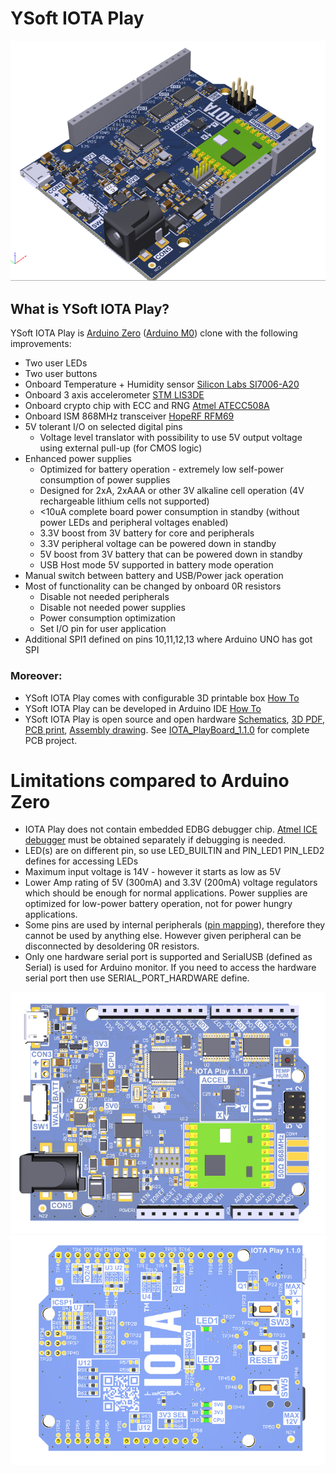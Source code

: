 # YSoft IOTA Play
![IOTA Play](https://github.com/ysoftiota/yi-play/blob/master/IOTA%20Play.png)

## What is YSoft IOTA Play?

YSoft IOTA Play is [Arduino Zero](https://www.arduino.cc/en/Main/ArduinoBoardZero) ([Arduino M0](http://www.arduino.org/products/boards/arduino-m0)) clone with the following improvements:
* Two user LEDs
* Two user buttons
* Onboard Temperature + Humidity sensor [Silicon Labs SI7006-A20](https://www.silabs.com/products/sensors/humidity-sensors/Pages/si7013-20-21.aspx)
* Onboard 3 axis accelerometer [STM LIS3DE](http://www.st.com/en/mems-and-sensors/lis3de.html)
* Onboard crypto chip with ECC and RNG [Atmel ATECC508A](http://www.atmel.com/devices/atecc508a.aspx)
* Onboard ISM 868MHz transceiver [HopeRF RFM69](http://www.hoperf.com/rf_transceiver/modules/RFM69HW.html)
* 5V tolerant I/O on selected digital pins
  * Voltage level translator with possibility to use 5V output voltage using external pull-up (for CMOS logic)
* Enhanced power supplies
  * Optimized for battery operation - extremely low self-power consumption of power supplies
  * Designed for 2xA, 2xAAA or other 3V alkaline cell operation (4V rechargeable lithium cells not supported)
  * <10uA complete board power consumption in standby (without power LEDs and peripheral voltages enabled)
  * 3.3V boost from 3V battery for core and peripherals
  * 3.3V peripheral voltage can be powered down in standby
  * 5V boost from 3V battery that can be powered down in standby
  * USB Host mode 5V supported in battery mode operation
* Manual switch between battery and USB/Power jack operation
* Most of functionality can be changed by onboard 0R resistors
  * Disable not needed peripherals
  * Disable not needed power supplies
  * Power consumption optimization
  * Set I/O pin for user application
* Additional SPI1 defined on pins 10,11,12,13 where Arduino UNO has got SPI

### Moreover:
* YSoft IOTA Play comes with configurable 3D printable box [How To](https://github.com/ysoftiota/yi-play/blob/master/Box/README.md)
* YSoft IOTA Play can be developed in Arduino IDE [How To](https://github.com/ysoftiota/yi-play-arduino)
* YSoft IOTA Play is open source and open hardware [Schematics](https://github.com/ysoftiota/yi-play/raw/master/IOTA_PlayBoard_1.1.0/Project%20Outputs%20for%20IOTA_PlayBoard_1.1.0/Schematic%20Print/IOTA_PlayBoard_1.1.0%20-%20Schematic%20Prints%20-%20Devel.PDF), [3D PDF](https://github.com/ysoftiota/yi-play/raw/master/IOTA_PlayBoard_1.1.0/Project%20Outputs%20for%20IOTA_PlayBoard_1.1.0/3D%20View/IOTA_PlayBoard_1.1.0%20-%20Export%20PDF3D%20-%20Devel.PDF), [PCB print](https://github.com/ysoftiota/yi-play/raw/master/IOTA_PlayBoard_1.1.0/Project%20Outputs%20for%20IOTA_PlayBoard_1.1.0/PCB%20Print/IOTA_PlayBoard_1.1.0%20-%20PCB%20Prints%20-%20Devel.PDF), [Assembly drawing](https://github.com/ysoftiota/yi-play/raw/master/IOTA_PlayBoard_1.1.0/Project%20Outputs%20for%20IOTA_PlayBoard_1.1.0/PCB%20Print/IOTA_PlayBoard_1.1.0%20-%20Assembly%20Drawings%20-%20Devel.PDF). See [IOTA_PlayBoard_1.1.0](https://github.com/ysoftiota/yi-play/tree/master/IOTA_PlayBoard_1.1.0) for complete PCB project.

# Limitations compared to Arduino Zero
* IOTA Play does not contain embedded EDBG debugger chip. [Atmel ICE debugger](http://www.atmel.com/tools/atatmel-ice.aspx) must be obtained separately if debugging is needed.
* LED(s) are on different pin, so use LED_BUILTIN and PIN_LED1 PIN_LED2 defines for accessing LEDs
* Maximum input voltage is 14V - however it starts as low as 5V
* Lower Amp rating of 5V (300mA) and 3.3V (200mA) voltage regulators which should be enough for normal applications. Power supplies are optimized for low-power battery operation, not for power hungry applications.
* Some pins are used by internal peripherals ([pin mapping](https://github.com/ysoftiota/yi-play/wiki/PinMapping)), therefore they cannot be used by anything else. However given peripheral can be disconnected by desoldering 0R resistors.
* Only one hardware serial port is supported and SerialUSB (defined as Serial) is used for Arduino monitor. If you need to access the hardware serial port then use SERIAL_PORT_HARDWARE define.

![IOTA Play](https://github.com/ysoftiota/yi-play/blob/master/IOTA%20Play%20-%20top.png)
![IOTA Play](https://github.com/ysoftiota/yi-play/blob/master/IOTA%20Play%20-%20bottom.png)


